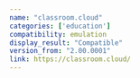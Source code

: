 ```yaml
---
name: "classroom.cloud"
categories: ['education']
compatibility: emulation
display_result: "Compatible"
version_from: "2.00.0001"
link: https://classroom.cloud/
---
```

